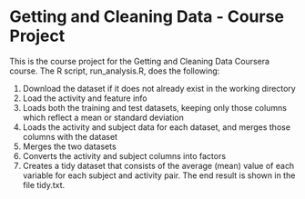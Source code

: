 # Getting and Cleaning Data - Course Project

This is the course project for the Getting and Cleaning Data Coursera course. The R script, run_analysis.R, does the following:

 1. Download the dataset if it does not already exist in the working directory
 2. Load the activity and feature info
 3. Loads both the training and test datasets, keeping only those columns which reflect a mean or standard deviation
 4. Loads the activity and subject data for each dataset, and merges those columns with the dataset
 5. Merges the two datasets
 6. Converts the activity and subject columns into factors
 7. Creates a tidy dataset that consists of the average (mean) value of each variable for each subject and activity pair.
The end result is shown in the file tidy.txt.
